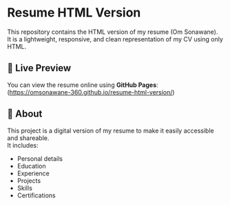 # Resume HTML Version

This repository contains the HTML version of my resume (Om Sonawane).  
It is a lightweight, responsive, and clean representation of my CV using only HTML.

## 🔗 Live Preview
You can view the resume online using **GitHub Pages**:  
(https://omsonawane-360.github.io/resume-html-version/)

## 📄 About
This project is a digital version of my resume to make it easily accessible and shareable.  
It includes:
- Personal details  
- Education  
- Experience  
- Projects  
- Skills  
- Certifications  


   


